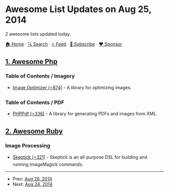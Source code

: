 # Awesome List Updates on Aug 25, 2014

2 awesome lists updated today.

[🏠 Home](/README.md) · [🔍 Search](https://www.trackawesomelist.com/search/) · [🔥 Feed](https://www.trackawesomelist.com/rss.xml) · [📮 Subscribe](https://trackawesomelist.us17.list-manage.com/subscribe?u=d2f0117aa829c83a63ec63c2f&id=36a103854c) · [❤️  Sponsor](https://github.com/sponsors/theowenyoung)



## [1. Awesome Php](/content/ziadoz/awesome-php/README.md)

### Table of Contents / Imagery

*   [Image Optimizer (⭐874)](https://github.com/psliwa/image-optimizer) - A library for optimizing images.

### Table of Contents / PDF

*   [PHPPdf (⭐336)](https://github.com/psliwa/PHPPdf) - A library for generating PDFs and images from XML.

## [2. Awesome Ruby](/content/markets/awesome-ruby/README.md)

### Image Processing

*   [Skeptick (⭐321)](https://github.com/maxim/skeptick) - Skeptick is an all-purpose DSL for building and running ImageMagick commands.

---

- Prev: [Aug 26, 2014](/content/2014/08/26/README.md)
- Next: [Aug 24, 2014](/content/2014/08/24/README.md)